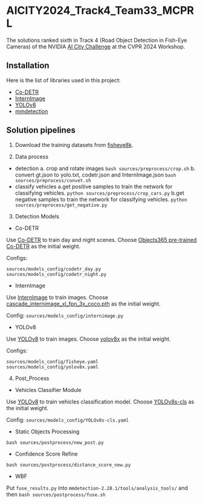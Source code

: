 # AICITY2024_Track4_Team33_MCPRL

The solutions ranked sixth in Track 4 (Road Object Detection in Fish-Eye Cameras) of the NVIDIA [AI City Challenge](https://www.aicitychallenge.org/) at the CVPR 2024 Workshop.

## Installation
Here is the list of libraries used in this project:

- [Co-DETR](https://github.com/Sense-X/Co-DETR) 
- [InternImage](https://github.com/OpenGVLab/InternImage?tab=readme-ov-file)
- [YOLOv8](https://github.com/ultralytics/ultralytics)
- [mmdetection](https://github.com/open-mmlab/mmdetection)

## Solution pipelines
1. Download the training datasets from [fisheye8k](https://scidm.nchc.org.tw/en/dataset/fisheye8k). 

2. Data process
- detection
a. crop and rotate images 
`bash sources/preprocess/crop.sh`
b. convert gt.json to yolo.txt, codetr.json and InternImage.json
`bash sources/preprocess/convet.sh`
- classify vehicles
a.get positive samples to train the network for classifying vehicles. 
`python sources/preprocess/crop_cars.py`
b.get negative samples to train the network for classifying vehicles. 
`python sources/preprocess/get_negative.py`

3. Detection Models
- Co-DETR

Use [Co-DETR](https://github.com/Sense-X/Co-DETR) to train day and night scenes. Choose [Objects365 pre-trained Co-DETR](https://drive.google.com/drive/folders/1nAXOkzqrEgz-YnXxIEs4d5j9li_kmrnv) as the initial weight.

Configs: 
```
sources/models_config/codetr_day.py
sources/models_config/codetr_night.py
```
- InternImage

Use [InternImage](https://github.com/OpenGVLab/InternImage?tab=readme-ov-file)  to train images. Choose [cascade_internimage_xl_fpn_3x_coco.pth](https://cdn-lfs.huggingface.co/repos/29/b8/29b884d43d991fb1da1715a1ff9ec2e0f0c0bee808c6c6988adcf442954ffdf5/9214c6c9af906d1fc5c8f33f48911be204aa231039191eb89a7bf0579ce57003?response-content-disposition=attachment%3B+filename*%3DUTF-8%27%27cascade_internimage_xl_fpn_3x_coco.pth%3B+filename%3D%22cascade_internimage_xl_fpn_3x_coco.pth%22%3B&Expires=1713939383&Policy=eyJTdGF0ZW1lbnQiOlt7IkNvbmRpdGlvbiI6eyJEYXRlTGVzc1RoYW4iOnsiQVdTOkVwb2NoVGltZSI6MTcxMzkzOTM4M319LCJSZXNvdXJjZSI6Imh0dHBzOi8vY2RuLWxmcy5odWdnaW5nZmFjZS5jby9yZXBvcy8yOS9iOC8yOWI4ODRkNDNkOTkxZmIxZGExNzE1YTFmZjllYzJlMGYwYzBiZWU4MDhjNmM2OTg4YWRjZjQ0Mjk1NGZmZGY1LzkyMTRjNmM5YWY5MDZkMWZjNWM4ZjMzZjQ4OTExYmUyMDRhYTIzMTAzOTE5MWViODlhN2JmMDU3OWNlNTcwMDM%7EcmVzcG9uc2UtY29udGVudC1kaXNwb3NpdGlvbj0qIn1dfQ__&Signature=x8XWDQ2h6Vf5nE0OAA3Gd1xXZ0UpoCIK0s6tY7DjSnpsjFYTf-MkWTYkzECNCjxkQZWfdLOS1hj6%7E-PXNe9xgm3DgxBlQ3hvFmSgSOEmzDhCvR-mgJU3pZDs2RqWg1cYgqSJkKeNUeY0%7EZL9o3WDfpsj5s%7EoKPyq%7E8Qht90rpAi0nY3HVznizR5DCUs%7EHvK3-XzYa9NyNtI-bJrmCizi3Sf12ikDXm1lp73irPm4h3aN5ZK2HjtbR0SZLT9pnGmFx-f1uPyGFQT-WuKCnz6I%7E%7E0gA7PP%7EVZnJA7h9M8H3WSOCjM6EEwBlc%7E-s2nLAr1BZumuOZcwQDGjQcay9nmiow__&Key-Pair-Id=KVTP0A1DKRTAX) as the initial weight. 

Config:
`sources/models_config/internimage.py`

- YOLOv8



Use [YOLOv8](https://github.com/ultralytics/ultralytics) to train images. Choose [yolov8x](https://objects.githubusercontent.com/github-production-release-asset-2e65be/521807533/03d042aa-d6cf-4ac8-a3ac-778b55d9ee73?X-Amz-Algorithm=AWS4-HMAC-SHA256&X-Amz-Credential=AKIAVCODYLSA53PQK4ZA%2F20240421%2Fus-east-1%2Fs3%2Faws4_request&X-Amz-Date=20240421T062828Z&X-Amz-Expires=300&X-Amz-Signature=57ff0fd61dac3466004dd618e3dc80191feab8254901c9cc51bba7e642a775a6&X-Amz-SignedHeaders=host&actor_id=59115350&key_id=0&repo_id=521807533&response-content-disposition=attachment%3B%20filename%3Dyolov8x.pt&response-content-type=application%2Foctet-stream) as the initial weight.

Configs: 
```
sources/models_config/fisheye.yaml
sources/models_config/yolov8x.yaml
```
4. Post_Process

- Vehicles Classifier Module

Use [YOLOv8](https://github.com/ultralytics/ultralytics) to train vehicles classification model. Choose [YOLOv8s-cls](https://objects.githubusercontent.com/github-production-release-asset-2e65be/521807533/5e2908c1-83a7-498e-9b97-13e03b151148?X-Amz-Algorithm=AWS4-HMAC-SHA256&X-Amz-Credential=AKIAVCODYLSA53PQK4ZA%2F20240421%2Fus-east-1%2Fs3%2Faws4_request&X-Amz-Date=20240421T085016Z&X-Amz-Expires=300&X-Amz-Signature=1218a6b9664f1ac2928c3b50023080e88cca7e226dc7992f9af18e75fd556aa2&X-Amz-SignedHeaders=host&actor_id=59115350&key_id=0&repo_id=521807533&response-content-disposition=attachment%3B%20filename%3Dyolov8s-cls.pt&response-content-type=application%2Foctet-stream) as the initial weight.

Config: `sources/models_config/YOLOv8s-cls.yaml`

- Static Objects Processing

`bash sources/postprocess/new_post.py`

- Confidence Score Refine

`bash sources/postprocess/distance_score_new.py`

- WBF

Put `fuse_results.py` into `mmdetection-2.28.1/tools/analysis_tools/`  and then
`bash sources/postprocess/fuse.sh`
